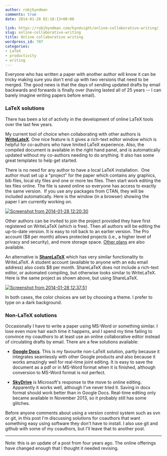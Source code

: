 ```yaml
---
author: robjhyndman
comments: true
date: 2014-01-28 02:18:13+00:00

link: https://robjhyndman.com/hyndsight/online-collaborative-writing/
slug: online-collaborative-writing
title: Online collaborative writing
wordpress_id: 787
categories:
- LaTeX
- productivity
- writing
---
```


Everyone who has written a paper with another author will know it can be tricky making sure you don't end up with two versions that need to be merged. The good news is that the days of sending updated drafts by email backwards and forwards is finally over (having lasted all of 25 years -- I can barely imagine writing papers before email).<!-- more -->


### LaTeX solutions


There has been a lot of activity in the development of online LaTeX tools over the last few years.

My current tool of choice when collaborating with other authors is **[WriteLateX](https://www.writelatex.com/)**. One nice feature is it gives a rich-text editor window which is helpful for co-authors who have limited LaTeX experience. Also, the compiled document is available in the right hand panel, and is automatically updated without my co-authors needing to do anything. It also has some great templates to help get started.

There is no need for any author to have a local LaTeX installation.  One author must set up a "project" for the paper which contains any graphics, bib files, local sty files and one or more tex files. Then start work editing the tex files online. The file is saved online so everyone has access to exactly the same version.  If you use any packages from CTAN, they will be included automatically. Here is the window (in a browser) showing the paper I am currently working on.

[![Screenshot from 2014-01-28 12:20:30](/files/Screenshot-from-2014-01-28-122030.png)](/files/Screenshot-from-2014-01-28-122030.png)

Other authors can be invited to join the project provided they have first registered on WriteLaTeX (which is free). Then all authors will be editing the up-to-date version. It is easy to roll back to an earlier version. The Pro account ($8 per month) allows protected projects (i.e., a higher level of privacy and security), and more storage space. [Other plans](https://www.writelatex.com/plans) are also available.

An alternative is **[ShareLaTeX](http://www.sharelatex.com)** which has very similar functionality to WriteLaTeX. A student account (available to anyone with an edu email address) also costs $8 per month. ShareLaTeX does not include a rich-text editor, or automated compiling, but otherwise looks similar to WriteLaTeX. Here is the same project as shown above, but using ShareLaTeX.

[![Screenshot from 2014-01-28 12:37:51](/files/Screenshot-from-2014-01-28-123751.png)](/files/Screenshot-from-2014-01-28-123751.png)

In both cases, the color choices are set by choosing a theme. I prefer to type on a dark background.


### Non-LaTeX solutions


Occasionally I have to write a paper using MS-Word or something similar. I lose even more hair each time it happens, and I spend my time failing to convince my coauthors to at least use an online collaborative editor instead of circulating drafts by email. There are a few solutions available:



	
  * [**Google Docs**](http://docs.google.com). This is my favourite non-LaTeX solution, partly because it integrates seamlessly with other Google products and also because it works amazingly well for real-time joint editing. It is easy to save the document as a pdf or in MS-Word format when it is finished, although conversion to MS-Word format is not perfect.

	
  * [**SkyDrive**](http://skydrive.live.com) is Microsoft's response to the move to online editing. Apparently it works well, although I've never tried it. Saving in docx format should work better than in Google Docs. Real-time editing only became available in November 2013, so it probably still has some glitches.




Before anyone comments about using a version control system such as svn or git, in this post I'm discussing solutions for coauthors that want something easy using software they don't have to install. I also use git and github with some of my coauthors, but I'll leave that to another post.




* * *



Note: this is an update of a post from four years ago. The online offerings have changed enough that I thought it needed revising.

